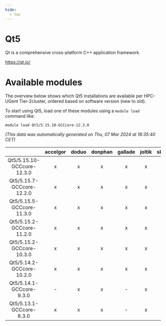 ```yaml
---
hide:
  - toc
---
```


Qt5
===


Qt is a comprehensive cross-platform C++ application framework.

https://qt.io/
# Available modules


The overview below shows which Qt5 installations are available per HPC-UGent Tier-2cluster, ordered based on software version (new to old).

To start using Qt5, load one of these modules using a `module load` command like:

```shell
module load Qt5/5.15.10-GCCcore-12.3.0
```

*(This data was automatically generated on Thu, 07 Mar 2024 at 18:35:40 CET)*  

| |accelgor|doduo|donphan|gallade|joltik|skitty|
| :---: | :---: | :---: | :---: | :---: | :---: | :---: |
|Qt5/5.15.10-GCCcore-12.3.0|x|x|x|x|x|x|
|Qt5/5.15.7-GCCcore-12.2.0|x|x|x|x|x|x|
|Qt5/5.15.5-GCCcore-11.3.0|x|x|x|x|x|x|
|Qt5/5.15.2-GCCcore-11.2.0|x|x|x|x|x|x|
|Qt5/5.15.2-GCCcore-10.3.0|x|x|x|x|x|x|
|Qt5/5.14.2-GCCcore-10.2.0|x|x|x|x|x|x|
|Qt5/5.14.1-GCCcore-9.3.0|-|x|x|-|x|x|
|Qt5/5.13.1-GCCcore-8.3.0|x|x|x|-|x|x|
